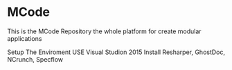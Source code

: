 # MCode
This is the MCode Repository the whole platform for create modular applications

Setup The Enviroment
USE Visual Studion 2015
Install Resharper, GhostDoc, NCrunch, Specflow
